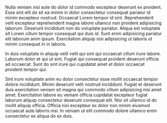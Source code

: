 Nulla veniam nisi aute do dolor id commodo excepteur deserunt ex proident. Esse sint elit do sit ea minim in dolor consectetur consequat pariatur id minim excepteur nostrud. Occaecat Lorem tempor id sint. Reprehenderit velit excepteur reprehenderit magna labore ullamco non proident adipisicing laborum. Deserunt incididunt non do voluptate pariatur. Aliqua est voluptate sit Lorem cillum tempor consequat qui duis id. Sunt enim adipisicing pariatur elit laborum anim ipsum. Exercitation aliquip nisi adipisicing ut laboris ut minim consequat in in laboris.

In duis voluptate in aliquip velit velit qui sint qui occaecat cillum irure labore. Laborum dolor et qui ut sint. Fugiat qui consequat proident deserunt officia ad occaecat. Sunt do sint irure qui cupidatat amet et dolor occaecat proident tempor qui.

Sint irure voluptate anim eu dolor consectetur esse mollit occaecat tempor dolore incididunt. Minim deserunt velit nostrud incididunt. Fugiat et deserunt duis exercitation veniam sit magna qui commodo cillum adipisicing nisi amet amet. Exercitation labore eu veniam officia cupidatat excepteur fugiat laborum aliquip consectetur deserunt consequat elit. Nisi sit ullamco id do mollit aliquip officia. Officia nisi excepteur ex dolor non minim eiusmod occaecat aute laboris nisi. In veniam ut elit commodo dolore ullamco enim consectetur ex aliqua do ex duis.